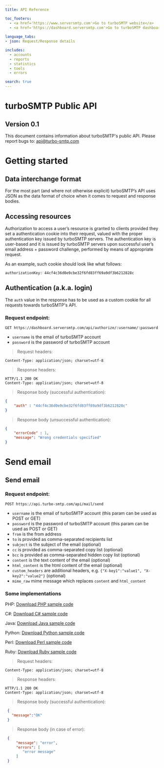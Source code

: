 ```yaml
---
title: API Reference

toc_footers:
  - <a href='https://www.serversmtp.com'>Go to turboSMTP website</a>
  - <a href='https://dashboard.serversmtp.com'>Go to turboSMTP dashboard</a>
  
language_tabs:
- json: Request/Response details

includes:
  - accounts
  - reports
  - statistics
  - tools
  - errors

search: true
---
```


# turboSMTP Public API
  
## Version 0.1

This document contains information about turboSMTP's public API. Please report bugs to: <api@turbo-smtp.com>

# Getting started
  
## Data interchange format

For the most part (and where not otherwise explicit) turboSMTP’s API uses JSON as the data format of choice when it comes to request and response bodies.

## Accessing resources

Authorization to access a user’s resource is granted to clients provided they set a authentication cookie into their request, valued with the proper authentication key issued by turboSMTP servers. The authentication key is user-based and it is issued by turboSMTP servers upon successful user’s email address + password challenge, performed by means of appropriate request.

As an example, such cookie should look like what follows:

`authorizationKey: 44cf4c36d0e9cbe32f6fd83ff69a9df3b6212828c`

## Authentication (a.k.a. login)

The `auth` value in the response has to be used as a custom cookie for all requests towards turboSMTP's API.

### Request endpoint:

`
GET https://dashboard.serversmtp.com/api/authorize/:username/:password
`

- `username` is the email of turboSMTP account
- `password` is the password of turboSMTP account

> Request headers:

```
Content-Type: application/json; charset=utf-8
```

> Response headers:

```
HTTP/1.1 200 OK
Content-Type: application/json; charset=utf-8
```

> Response body (successful authentication):

```json
{
    "auth" : "44cf4c36d0e9cbe32f6fd83ff69a9df3b6212828c"
}
```

> Response body (unsuccessful authentication):

```json
{
    "errorCode" : 1,
    "message": "Wrong credentials specified"
}
```

# Send email

## Send email

### Request endpoint:

`
POST https://api.turbo-smtp.com/api/mail/send
`

- `username` is the email of turboSMTP account (this param can be used as POST or GET)
- `password` is the password of turboSMTP account (this param can be used as POST or GET)
- `from` is the from address
- `to` is provided as comma-separated recipients list
- `subject` is the subject of the email (optional)
- `cc` is provided as comma-separated copy list (optional)
- `bcc` is provided as comma-separated hidden copy list (optional)
- `content` is the text content of the email (optional)
- `html_content` is the html content of the email (optional)
- `custom_headers` are additional headers, e.g. `{"X-key1":"value1", "X-key2":"value2"}` (optional)
- `mime_raw` mime message which replaces `content` and `html_content`

### Some implementations

PHP: [Download PHP sample code](https://dashboard.serversmtp.com/downloads/turbo_send_email_code.zip "Go to PHP implementation")

C#: [Download C# sample code](https://dashboard.serversmtp.com/downloads/CSharp-turboSMTP-API.zip "Go to C# implementation")

Java: [Download Java sample code](https://dashboard.serversmtp.com/downloads/Java-turboSMTP-API.zip "Go to Java implementation")

Python: [Download Python sample code](https://dashboard.serversmtp.com/downloads/Python-turboSMTP-API.zip "Go to Python implementation")

Perl: [Download Perl sample code](https://dashboard.serversmtp.com/downloads/Perl-turboSMTP-API.zip "Go to Perl implementation")

Ruby: [Download Ruby sample code](https://dashboard.serversmtp.com/downloads/Ruby-turboSMTP-API.zip "Go to Ruby implementation")

> Request headers:

```
Content-Type: application/json; charset=utf-8
```

> Response headers:

```
HTTP/1.1 200 OK
Content-Type: application/json; charset=utf-8
```

> Response body (successful authentication):

```json
 { 
   "message":"OK" 
 }

```

> Response body (in case of error):

```json
 { 
     "message": "error",
     "errors": [
        "error message"
     ]
 } 
```